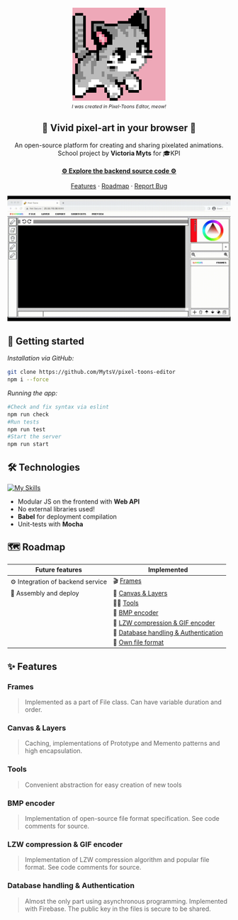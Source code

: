 <!-- PROJECT LOGO -->
<br />
<div align="center">
    <img src="docs/logo.gif" alt="Logo" width="210">
    <br />
    <span style="font-size:8pt"><i>I was created in Pixel-Toons Editor, meow!</i></span>

<h2 align="center">🎨 Vivid pixel-art in your browser 🎨</h3>



  <p align="center">
    An open-source platform for creating and sharing pixelated animations. 
    <br />
    School project by <b>Victoria Myts</b> for 🎓KPI
    <br />
    <br />
    <a href="https://github.com/MytsV/pixel-toons-backend"><strong>⚙️ Explore the backend source code ⚙️</strong></a>
    <br />
    <br />
    <a href="#features">Features</a>
    ·
    <a href="#roadmap">Roadmap</a>
    ·
    <a href="https://github.com/MytsV/pixel-toons-editor/issues">Report Bug</a>
    <br />
  </p>
</div>

<div align="center">

![screenshot](./docs/example.gif)

</div>

<h2>🚀 Getting started</h2>

<i>Installation via GitHub:</i>

```bash
git clone https://github.com/MytsV/pixel-toons-editor
npm i --force
```

<i>Running the app:</i>

```bash
#Check and fix syntax via eslint
npm run check
#Run tests
npm run test
#Start the server
npm run start
```

<h2>🛠 Technologies</h2>

[![My Skills](https://skills.thijs.gg/icons?i=js,html,css)](https://skills.thijs.gg)

* Modular JS on the frontend with <b>Web API</b>
* No external libraries used!
* <b>Babel</b> for deployment compilation
* Unit-tests with <b>Mocha</b>

<a name ="roadmap"></a>
<h2>🗺 Roadmap</h2>

| Future features        | Implemented |
|------------------------|-------------|
| ⚙️ Integration of backend service | 🎬 [ Frames ](#frames)           |
| 🚀 Assembly and deploy    | 🎨 [Canvas & Layers](#canvas)            |
|                        | 👩‍🎨 [Tools](#tools) |
| | 🌠 [BMP encoder](#bmp) |
| | 🍿 [LZW compression & GIF encoder](#gif) |
| | 👤 [Database handling & Authentication](#auth) |
| | 💾 [Own file format](#pxt) |

<a name ="features"></a>
<h2>✨ Features</h2>

<a name ="frames"></a>
<h3>Frames</h3>

> Implemented as a part of File class. Can have variable duration and order.

<a name="canvas"></a>
<h3>Canvas & Layers</h3>

> Caching, implementations of Prototype and Memento patterns and high encapsulation.

<a name="tools"></a>
<h3>Tools</h3>

> Convenient abstraction for easy creation of new tools

<a name="bmp"></a>
<h3>BMP encoder</h3>

> Implementation of open-source file format specification. See code comments for source.

<a name="gif"></a>
<h3>LZW compression & GIF encoder</h3>

> Implementation of LZW compression algorithm and popular file format. See code comments for source.

<a name="auth"></a>
<h3>Database handling & Authentication</h3>

> Almost the only part using asynchronous programming. Implemented with Firebase. The public key in the files is secure to be shared.
